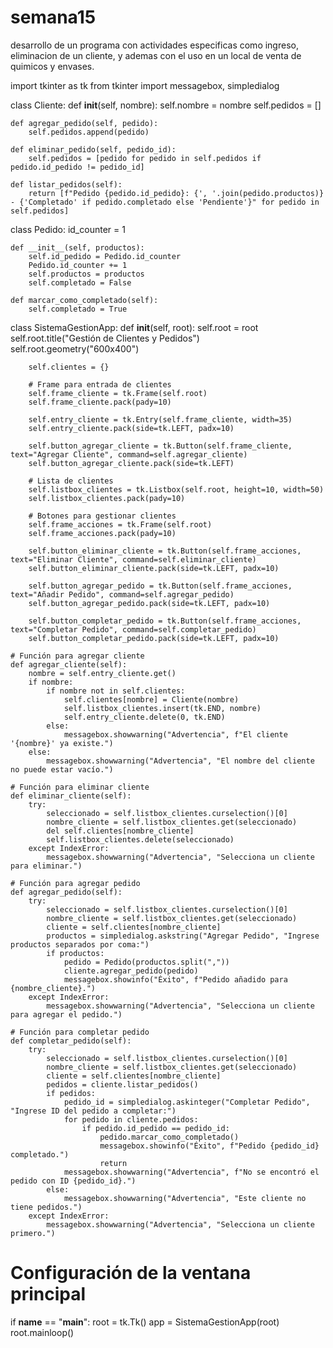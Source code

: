 # semana15
desarrollo de un programa con actividades especificas como ingreso, eliminacion de un cliente, y ademas con el uso en un local de venta de quimicos y envases.

import tkinter as tk
from tkinter import messagebox, simpledialog


class Cliente:
    def __init__(self, nombre):
        self.nombre = nombre
        self.pedidos = []

    def agregar_pedido(self, pedido):
        self.pedidos.append(pedido)

    def eliminar_pedido(self, pedido_id):
        self.pedidos = [pedido for pedido in self.pedidos if pedido.id_pedido != pedido_id]

    def listar_pedidos(self):
        return [f"Pedido {pedido.id_pedido}: {', '.join(pedido.productos)} - {'Completado' if pedido.completado else 'Pendiente'}" for pedido in self.pedidos]


class Pedido:
    id_counter = 1

    def __init__(self, productos):
        self.id_pedido = Pedido.id_counter
        Pedido.id_counter += 1
        self.productos = productos
        self.completado = False

    def marcar_como_completado(self):
        self.completado = True


class SistemaGestionApp:
    def __init__(self, root):
        self.root = root
        self.root.title("Gestión de Clientes y Pedidos")
        self.root.geometry("600x400")

        self.clientes = {}

        # Frame para entrada de clientes
        self.frame_cliente = tk.Frame(self.root)
        self.frame_cliente.pack(pady=10)

        self.entry_cliente = tk.Entry(self.frame_cliente, width=35)
        self.entry_cliente.pack(side=tk.LEFT, padx=10)

        self.button_agregar_cliente = tk.Button(self.frame_cliente, text="Agregar Cliente", command=self.agregar_cliente)
        self.button_agregar_cliente.pack(side=tk.LEFT)

        # Lista de clientes
        self.listbox_clientes = tk.Listbox(self.root, height=10, width=50)
        self.listbox_clientes.pack(pady=10)

        # Botones para gestionar clientes
        self.frame_acciones = tk.Frame(self.root)
        self.frame_acciones.pack(pady=10)

        self.button_eliminar_cliente = tk.Button(self.frame_acciones, text="Eliminar Cliente", command=self.eliminar_cliente)
        self.button_eliminar_cliente.pack(side=tk.LEFT, padx=10)

        self.button_agregar_pedido = tk.Button(self.frame_acciones, text="Añadir Pedido", command=self.agregar_pedido)
        self.button_agregar_pedido.pack(side=tk.LEFT, padx=10)

        self.button_completar_pedido = tk.Button(self.frame_acciones, text="Completar Pedido", command=self.completar_pedido)
        self.button_completar_pedido.pack(side=tk.LEFT, padx=10)

    # Función para agregar cliente
    def agregar_cliente(self):
        nombre = self.entry_cliente.get()
        if nombre:
            if nombre not in self.clientes:
                self.clientes[nombre] = Cliente(nombre)
                self.listbox_clientes.insert(tk.END, nombre)
                self.entry_cliente.delete(0, tk.END)
            else:
                messagebox.showwarning("Advertencia", f"El cliente '{nombre}' ya existe.")
        else:
            messagebox.showwarning("Advertencia", "El nombre del cliente no puede estar vacío.")

    # Función para eliminar cliente
    def eliminar_cliente(self):
        try:
            seleccionado = self.listbox_clientes.curselection()[0]
            nombre_cliente = self.listbox_clientes.get(seleccionado)
            del self.clientes[nombre_cliente]
            self.listbox_clientes.delete(seleccionado)
        except IndexError:
            messagebox.showwarning("Advertencia", "Selecciona un cliente para eliminar.")

    # Función para agregar pedido
    def agregar_pedido(self):
        try:
            seleccionado = self.listbox_clientes.curselection()[0]
            nombre_cliente = self.listbox_clientes.get(seleccionado)
            cliente = self.clientes[nombre_cliente]
            productos = simpledialog.askstring("Agregar Pedido", "Ingrese productos separados por coma:")
            if productos:
                pedido = Pedido(productos.split(","))
                cliente.agregar_pedido(pedido)
                messagebox.showinfo("Éxito", f"Pedido añadido para {nombre_cliente}.")
        except IndexError:
            messagebox.showwarning("Advertencia", "Selecciona un cliente para agregar el pedido.")

    # Función para completar pedido
    def completar_pedido(self):
        try:
            seleccionado = self.listbox_clientes.curselection()[0]
            nombre_cliente = self.listbox_clientes.get(seleccionado)
            cliente = self.clientes[nombre_cliente]
            pedidos = cliente.listar_pedidos()
            if pedidos:
                pedido_id = simpledialog.askinteger("Completar Pedido", "Ingrese ID del pedido a completar:")
                for pedido in cliente.pedidos:
                    if pedido.id_pedido == pedido_id:
                        pedido.marcar_como_completado()
                        messagebox.showinfo("Éxito", f"Pedido {pedido_id} completado.")
                        return
                messagebox.showwarning("Advertencia", f"No se encontró el pedido con ID {pedido_id}.")
            else:
                messagebox.showwarning("Advertencia", "Este cliente no tiene pedidos.")
        except IndexError:
            messagebox.showwarning("Advertencia", "Selecciona un cliente primero.")

# Configuración de la ventana principal
if __name__ == "__main__":
    root = tk.Tk()
    app = SistemaGestionApp(root)
    root.mainloop()
